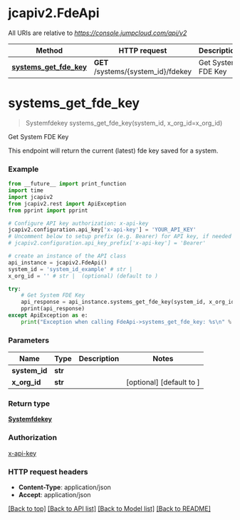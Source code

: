 # jcapiv2.FdeApi

All URIs are relative to *https://console.jumpcloud.com/api/v2*

Method | HTTP request | Description
------------- | ------------- | -------------
[**systems_get_fde_key**](FdeApi.md#systems_get_fde_key) | **GET** /systems/{system_id}/fdekey | Get System FDE Key


# **systems_get_fde_key**
> Systemfdekey systems_get_fde_key(system_id, x_org_id=x_org_id)

Get System FDE Key

This endpoint will return the current (latest) fde key saved for a system.

### Example 
```python
from __future__ import print_function
import time
import jcapiv2
from jcapiv2.rest import ApiException
from pprint import pprint

# Configure API key authorization: x-api-key
jcapiv2.configuration.api_key['x-api-key'] = 'YOUR_API_KEY'
# Uncomment below to setup prefix (e.g. Bearer) for API key, if needed
# jcapiv2.configuration.api_key_prefix['x-api-key'] = 'Bearer'

# create an instance of the API class
api_instance = jcapiv2.FdeApi()
system_id = 'system_id_example' # str | 
x_org_id = '' # str |  (optional) (default to )

try: 
    # Get System FDE Key
    api_response = api_instance.systems_get_fde_key(system_id, x_org_id=x_org_id)
    pprint(api_response)
except ApiException as e:
    print("Exception when calling FdeApi->systems_get_fde_key: %s\n" % e)
```

### Parameters

Name | Type | Description  | Notes
------------- | ------------- | ------------- | -------------
 **system_id** | **str**|  | 
 **x_org_id** | **str**|  | [optional] [default to ]

### Return type

[**Systemfdekey**](Systemfdekey.md)

### Authorization

[x-api-key](../README.md#x-api-key)

### HTTP request headers

 - **Content-Type**: application/json
 - **Accept**: application/json

[[Back to top]](#) [[Back to API list]](../README.md#documentation-for-api-endpoints) [[Back to Model list]](../README.md#documentation-for-models) [[Back to README]](../README.md)

